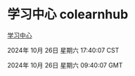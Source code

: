 # 学习中心 colearnhub
[学习中心](http://219.139.197.74:56308/colearnhub/)

2024年 10月 26日 星期六 17:40:07 CST

2024年 10月 26日 星期六 09:40:07 GMT
